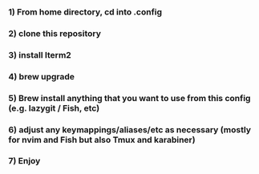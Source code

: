 ### 1) From home directory, cd into .config

### 2) clone this repository

### 3) install Iterm2

### 4) brew upgrade 

### 5) Brew install anything that you want to use from this config (e.g. lazygit / Fish, etc)

### 6) adjust any keymappings/aliases/etc as necessary (mostly for nvim and Fish but also Tmux and karabiner)

### 7) Enjoy
